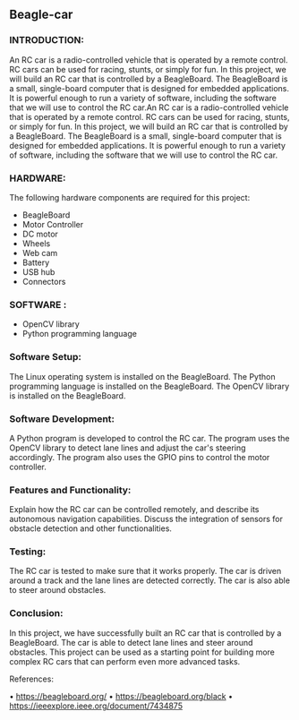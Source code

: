 ## Beagle-car

### INTRODUCTION:

   An RC car is a radio-controlled vehicle that is operated by a remote control. RC cars can be used for racing, stunts, or simply for fun. In this project, we will build an RC car that is controlled by a BeagleBoard. The BeagleBoard is a small, single-board computer that is designed for embedded applications. It is powerful enough to run a variety of software, including the software that we will use to control the RC car.An RC car is a radio-controlled vehicle that is operated by a remote control. RC cars can be used for racing, stunts, or simply for fun. In this project, we will build an RC car that is controlled by a BeagleBoard. The BeagleBoard is a small, single-board computer that is designed for embedded applications. It is powerful enough to run a variety of software, including the software that we will use to control the RC car.

### HARDWARE:

The following hardware components are required for this project:  
* BeagleBoard
* Motor Controller
* DC motor 
* Wheels
* Web cam
* Battery 
* USB hub
* Connectors

### SOFTWARE :

* OpenCV library
* Python programming language

### Software Setup:  

   The Linux operating system is installed on the BeagleBoard. The Python programming language is installed on the BeagleBoard. The OpenCV library is installed on the BeagleBoard.

### Software Development:

   A Python program is developed to control the RC car. The program uses the OpenCV library to detect lane lines and adjust the car's steering accordingly. The program also uses the GPIO pins to control the motor controller.

### Features and Functionality:

   Explain how the RC car can be controlled remotely, and describe its autonomous navigation capabilities. Discuss the integration of sensors for obstacle detection and other functionalities.

### Testing:

   The RC car is tested to make sure that it works properly. The car is driven around a track and the lane lines are detected correctly. The car is also able to steer around obstacles.

### Conclusion:

   In this project, we have successfully built an RC car that is controlled by a BeagleBoard. The car is able to detect lane lines and steer around obstacles. This project can be used as a starting point for building more complex RC cars that can perform even more advanced tasks.

 References:

•	https://beagleboard.org/
•	https://beagleboard.org/black
•	https://ieeexplore.ieee.org/document/7434875
